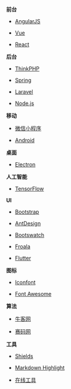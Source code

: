 **前台**

- [AngularJS](https://docs.angularjs.org)

- [Vue](https://vuejs.bootcss.com)

- [React](http://www.css88.com/react)

**后台**

- [ThinkPHP](https://www.kancloud.cn/yunzhiclub/thinkphp5guide)

- [Spring](https://spring.io)

- [Laravel](https://laravel-china.org/docs/laravel)

- [Node.js](http://nodejs.cn)

**移动**

- [微信小程序](https://mp.weixin.qq.com/debug/wxadoc/dev/framework/MINA.html)

- [Android](https://developer.android.google.cn)

**桌面**

- [Electron](https://electronjs.org)

**人工智能**

- [TensorFlow](http://www.tensorfly.cn)

**UI**

- [Bootstrap](http://v3.bootcss.com)

- [AntDesign](https://ant.design/index-cn)

- [Bootswatch](https://bootswatch.com)

- [Froala](https://www.froala.com/design-blocks)

- [Flutter](https://flutter.io)

**图标**

- [Iconfont](http://www.iconfont.cn)

- [Font Awesome](http://fontawesome.dashgame.com)

**算法**

- [牛客网](https://www.nowcoder.com)

- [赛码网](http://www.acmcoder.com)

**工具**

- [Shields](http://shields.io)

- [Markdown Highlight](https://support.codebasehq.com/articles/tips-tricks/syntax-highlighting-in-markdown)

- [在线工具](https://tool.lu)

